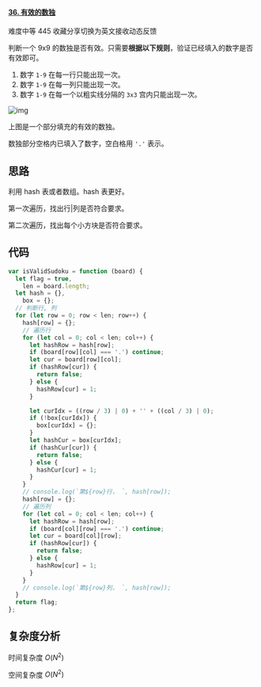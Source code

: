 #### [36. 有效的数独](https://leetcode-cn.com/problems/valid-sudoku/)

难度中等 445 收藏分享切换为英文接收动态反馈

判断一个 9x9 的数独是否有效。只需要**根据以下规则**，验证已经填入的数字是否有效即可。

1. 数字 `1-9` 在每一行只能出现一次。
2. 数字 `1-9` 在每一列只能出现一次。
3. 数字 `1-9` 在每一个以粗实线分隔的 `3x3` 宫内只能出现一次。

![img](https://upload.wikimedia.org/wikipedia/commons/thumb/f/ff/Sudoku-by-L2G-20050714.svg/250px-Sudoku-by-L2G-20050714.svg.png)

上图是一个部分填充的有效的数独。

数独部分空格内已填入了数字，空白格用 `'.'` 表示。

## 思路

利用 hash 表或者数组。hash 表更好。

第一次遍历，找出行|列是否符合要求。

第二次遍历，找出每个小方块是否符合要求。

## 代码

```javascript
var isValidSudoku = function (board) {
  let flag = true,
    len = board.length;
  let hash = {},
    box = {};
  // 判断行, 列
  for (let row = 0; row < len; row++) {
    hash[row] = {};
    // 遍历行
    for (let col = 0; col < len; col++) {
      let hashRow = hash[row];
      if (board[row][col] === '.') continue;
      let cur = board[row][col];
      if (hashRow[cur]) {
        return false;
      } else {
        hashRow[cur] = 1;
      }

      let curIdx = ((row / 3) | 0) + '' + ((col / 3) | 0);
      if (!box[curIdx]) {
        box[curIdx] = {};
      }
      let hashCur = box[curIdx];
      if (hashCur[cur]) {
        return false;
      } else {
        hashCur[cur] = 1;
      }
    }
    // console.log(`第${row}行， `, hash[row]);
    hash[row] = {};
    // 遍历列
    for (let col = 0; col < len; col++) {
      let hashRow = hash[row];
      if (board[col][row] === '.') continue;
      let cur = board[col][row];
      if (hashRow[cur]) {
        return false;
      } else {
        hashRow[cur] = 1;
      }
    }
    // console.log(`第${row}列， `, hash[row]);
  }
  return flag;
};
```

## 复杂度分析

时间复杂度 $O(N^2)$

空间复杂度 $O(N^2)$
